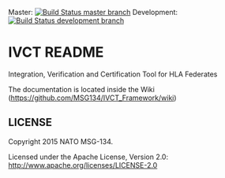 Master: [![Build Status master branch](https://travis-ci.org/MSG134/IVCT_Framework.svg?branch=master)](https://travis-ci.org/MSG134/IVCT_Framework)
Development: [![Build Status development branch](https://travis-ci.org/MSG134/IVCT_Framework.svg?branch=development)](https://travis-ci.org/MSG134/IVCT_Framework)


# IVCT README

Integration, Verification and Certification Tool for HLA Federates

The documentation is located inside the Wiki (https://github.com/MSG134/IVCT_Framework/wiki)

LICENSE
------------

Copyright 2015 NATO MSG-134.

Licensed under the Apache License, Version 2.0: http://www.apache.org/licenses/LICENSE-2.0
